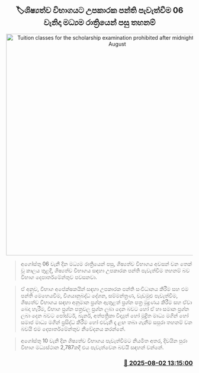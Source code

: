 <p align='center'><b><h2 align='center' title='Tuition classes for the scholarship examination prohibited after midnight on the 06th August'>🏷ශිෂ්‍යත්ව විභාගයට උපකාරක පන්ති පැවැත්වීම 06 වැනිදා මධ්‍යම රාත්‍රියෙන් පසු තහනම්</h2></b></p>
<p align='center'><img src='https://helakuru.sgp1.cdn.digitaloceanspaces.com/esana/images/lib/grade-5-scholarship-exam.jpg' width='600' alt='Tuition classes for the scholarship examination prohibited after midnight on the 06th August'></p>

> අගෝස්තු 06 වැනි දින මධ්‍යම රාත්‍රියෙන් පසු, ශිෂ්‍යත්ව විභාගය අවසන් වන තෙක් වූ කාලය තුළදී, ශිෂ්‍යත්ව විභාගය සඳහා උපකාරක පන්ති පැවැත්වීම තහනම් බව විභාග දෙපාර්තමේන්තුව පවසනවා.

> ඒ අනුව, විභාග අපේක්ෂකයින් සඳහා උපකාරක පන්ති සංවිධානය කිරීම සහ එම පන්ති මෙහෙයවීම, විශයානුබද්ධ දේශන, සම්මන්ත්‍රණ, වැඩමුළු පැවැත්වීම, ශිෂ්‍යත්ව විභාගය සඳහා අනුමාන ප්‍රශ්න ඇතුළත් ප්‍රශ්න පත්‍ර මුද්‍රණය කිරීම සහ ඒවා බෙදා හැරීම, විභාග ප්‍රශ්න පත්‍රවල ප්‍රශ්න ලබා දෙන බවට හෝ ඒ හා සමාන ප්‍රශ්න ලබා දෙන බවට පෝස්ටර්, බැනර්, අත්පත්‍රිකා විද්‍යුත් හෝ මුද්‍රිත මාධ්‍ය මගින් හෝ සමාජ මාධ්‍ය මගින් ප්‍රසිද්ධ කිරීම හෝ එවැනි දෑ ළඟ තබා ගැනීම සපුරා තහනම් වන බවයි එම දෙපාර්තමේන්තුව නිවේදනය කරන්නේ.

> අගෝස්තු 10 වැනි දින ශිෂ්‍යත්ව විභාගය පැවැත්වීමට නියමිත අතර, දිවයින පුරා විභාග මධ්‍යස්ථාන 2,787කදී එය පැවැත්වෙන බවයි සඳහන් වන්නේ.



<h3 align='right'><a href='https://www.helakuru.lk/esana/p/112380/'>📅 2025-08-02 13:15:00</a></h3>
